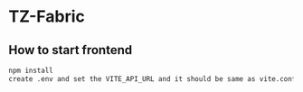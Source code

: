 # TZ-Fabric

## How to start frontend

```sh
npm install
create .env and set the VITE_API_URL and it should be same as vite.config.ts
```
